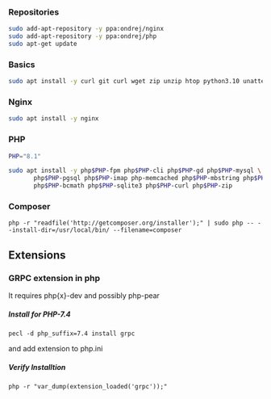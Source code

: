 ### Repositories
```bash
sudo add-apt-repository -y ppa:ondrej/nginx
sudo add-apt-repository -y ppa:ondrej/php
sudo apt-get update
```


### Basics

```bash
sudo apt install -y curl git curl wget zip unzip htop python3.10 unattended-upgrades
```

### Nginx
```bash
sudo apt install -y nginx
```
### PHP

```bash
PHP="8.1"

sudo apt install -y php$PHP-fpm php$PHP-cli php$PHP-gd php$PHP-mysql \
       php$PHP-pgsql php$PHP-imap php-memcached php$PHP-mbstring php$PHP-xml php$PHP-curl \
       php$PHP-bcmath php$PHP-sqlite3 php$PHP-curl php$PHP-zip
```

### Composer

```
php -r "readfile('http://getcomposer.org/installer');" | sudo php -- --install-dir=/usr/local/bin/ --filename=composer
```


## Extensions

### GRPC extension in php
It requires php{x}-dev and possibly php-pear

##### Install for PHP-7.4
```
pecl -d php_suffix=7.4 install grpc
```

and add extension to php.ini

##### Verify Installtion
```
php -r "var_dump(extension_loaded('grpc'));"
```
